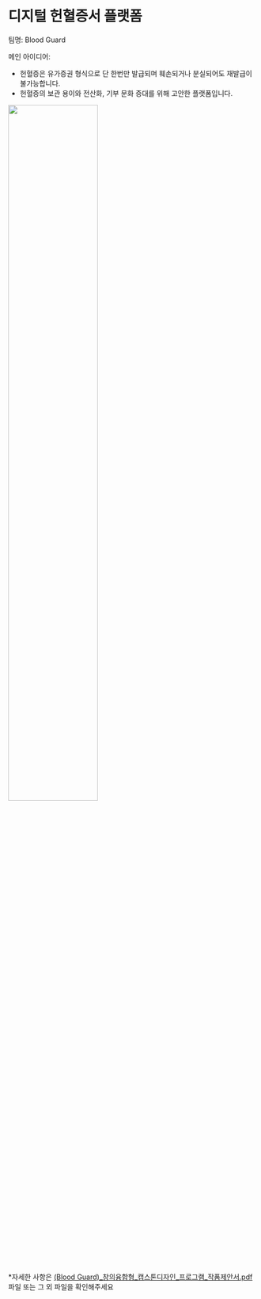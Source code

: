 # 디지털 헌혈증서 플랫폼
팀명: Blood Guard

메인 아이디어:
- 헌혈증은 유가증권 형식으로 단 한번만 발급되며 훼손되거나 분실되어도 재발급이 불가능합니다.
- 헌혈증의 보관 용이와 전산화, 기부 문화 증대를 위해 고안한 플랫폼입니다.

<img src="https://user-images.githubusercontent.com/55419946/133239239-78cd1a04-5214-4062-9973-7cdb4e321dad.png" width="60%" height="60%"/>

*자세한 사항은 [(Blood Guard)_창의융합형_캡스톤디자인_프로그램_작품제안서.pdf](https://github.com/yesol-Han/IDEA/blob/main/%EB%94%94%EC%A7%80%ED%84%B8%20%ED%97%8C%ED%98%88%EC%A6%9D%EC%84%9C%20%ED%94%8C%EB%9E%AB%ED%8F%BC/(Blood%20Guard)_%EC%B0%BD%EC%9D%98%EC%9C%B5%ED%95%A9%ED%98%95_%EC%BA%A1%EC%8A%A4%ED%86%A4%EB%94%94%EC%9E%90%EC%9D%B8_%ED%94%84%EB%A1%9C%EA%B7%B8%EB%9E%A8_%EC%9E%91%ED%92%88%EC%A0%9C%EC%95%88%EC%84%9C.pdf) 파일 또는 그 외 파일을 확인해주세요
